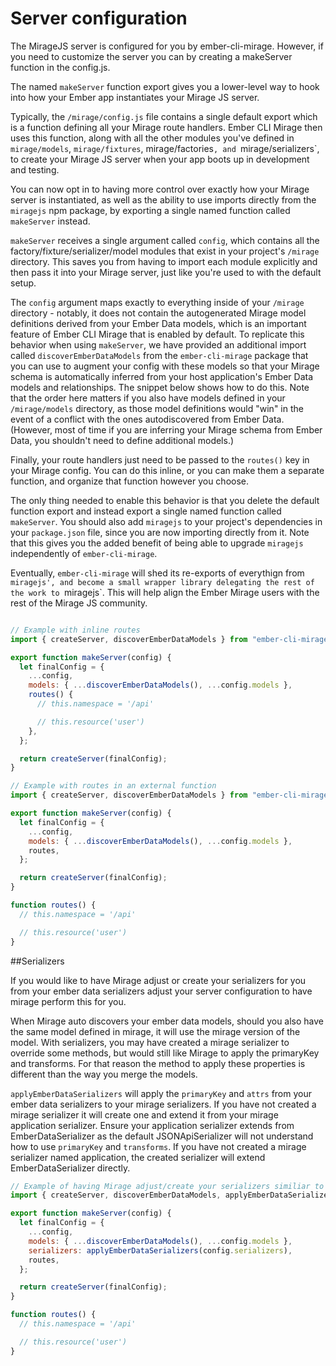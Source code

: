 # Server configuration

The MirageJS server is configured for you by ember-cli-mirage. However, if you need to customize the server you can by creating a makeServer function in the config.js.

The named `makeServer` function export gives you a lower-level way to hook
  into how your Ember app instantiates your Mirage JS server.

  Typically, the `/mirage/config.js` file contains a single default export which
  is a function defining all your Mirage route handlers. Ember CLI Mirage then
  uses this function, along with all the other modules you've defined in
  `mirage/models`, `mirage/fixtures`, mirage/factories`, and
  `mirage/serializers`, to create your Mirage JS server when your app boots up
  in development and testing.

  You can now opt in to having more control over exactly how your Mirage server
  is instantiated, as well as the ability to use imports directly from the
  `miragejs` npm package, by exporting a single named function called
  `makeServer` instead.

  `makeServer` receives a single argument called `config`, which contains all
  the factory/fixture/serializer/model modules that exist in your project's
  `/mirage` directory. This saves you from having to import each module
  explicitly and then pass it into your Mirage server, just like you're used to
  with the default setup.

  The `config` argument maps exactly to everything inside of your `/mirage`
  directory - notably, it does not contain the autogenerated Mirage model
  definitions derived from your Ember Data models, which is an important feature
  of Ember CLI Mirage that is enabled by default. To replicate this behavior
  when using `makeServer`, we have provided an additional import called
  `discoverEmberDataModels` from the `ember-cli-mirage` package that you can use
  to augment your config with these models so that your Mirage schema is
  automatically inferred from your host application's Ember Data models and
  relationships. The snippet below shows how to do this. Note that the order
  here matters if you also have models defined in your `/mirage/models`
  directory, as those model definitions would "win" in the event of a conflict
  with the ones autodiscovered from Ember Data. (However, most of time if you
  are inferring your Mirage schema from Ember Data, you shouldn't need to define
  additional models.)

  Finally, your route handlers just need to be passed to the `routes()` key in
  your Mirage config. You can do this inline, or you can make them a separate
  function, and organize that function however you choose.

  The only thing needed to enable this behavior is that you delete the default
  function export and instead export a single named function called
  `makeServer`. You should also add `miragejs` to your project's dependencies in
  your `package.json` file, since you are now importing directly from it. Note
  that this gives you the added benefit of being able to upgrade `miragejs`
  independently of `ember-cli-mirage`.

  Eventually, `ember-cli-mirage` will shed its re-exports of everythign from
  `miragejs', and become a small wrapper library delegating the rest of the work
  to `miragejs`. This will help align the Ember Mirage users with the rest of
  the Mirage JS community. 
```javascript

// Example with inline routes
import { createServer, discoverEmberDataModels } from "ember-cli-mirage";

export function makeServer(config) {
  let finalConfig = {
    ...config,
    models: { ...discoverEmberDataModels(), ...config.models },
    routes() {
      // this.namespace = '/api'

      // this.resource('user')
    },
  };

  return createServer(finalConfig);
}

// Example with routes in an external function
import { createServer, discoverEmberDataModels } from "ember-cli-mirage";

export function makeServer(config) {
  let finalConfig = {
    ...config,
    models: { ...discoverEmberDataModels(), ...config.models },
    routes,
  };

  return createServer(finalConfig);
}

function routes() {
  // this.namespace = '/api'

  // this.resource('user')
}
```

##Serializers

If you would like to have Mirage adjust or create your serializers for you from your ember data serializers adjust your 
server configuration to have mirage perform this for you.

When Mirage auto discovers your ember data models, should you also have the same model defined in mirage, it will use the mirage
version of the model. With serializers, you may have created a mirage serializer to override some methods, but would still 
like Mirage to apply the primaryKey and transforms. For that reason the method to apply these properties is different than
the way you merge the models.

`applyEmberDataSerializers` will apply the `primaryKey` and `attrs` from your ember data serializers to your mirage serializers.
If you have not created a mirage serializer it will create one and extend it from your mirage application serializer.
Ensure your application serializer extends from EmberDataSerializer as the default JSONApiSerializer will not understand 
how to use `primaryKey` and `transforms`. If you have not created a mirage serializer named application, the created serializer 
will extend EmberDataSerializer directly.

```javascript
// Example of having Mirage adjust/create your serializers similiar to ember data models
import { createServer, discoverEmberDataModels, applyEmberDataSerializers } from 'ember-cli-mirage';

export function makeServer(config) {
  let finalConfig = {
    ...config,
    models: { ...discoverEmberDataModels(), ...config.models },
    serializers: applyEmberDataSerializers(config.serializers),
    routes,
  };

  return createServer(finalConfig);
}

function routes() {
  // this.namespace = '/api'

  // this.resource('user')
}
```
